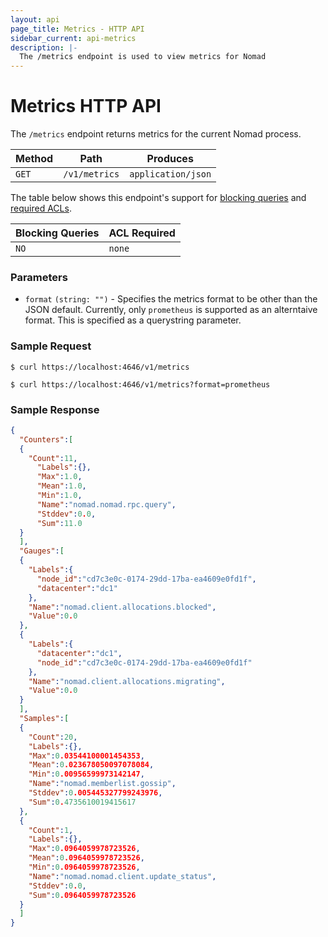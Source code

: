 ```yaml
---
layout: api
page_title: Metrics - HTTP API
sidebar_current: api-metrics
description: |-
  The /metrics endpoint is used to view metrics for Nomad
---
```


# Metrics HTTP API

The `/metrics` endpoint returns metrics for the current Nomad process.

| Method  | Path            | Produces                   |
| ------- | --------------- | -------------------------- |
| `GET`   | `/v1/metrics`   | `application/json`         |

The table below shows this endpoint's support for
[blocking queries](/api/index.html#blocking-queries) and
[required ACLs](/api/index.html#acls).

| Blocking Queries | ACL Required |
| ---------------- | ------------ |
| `NO`             | `none`       |

### Parameters

- `format` `(string: "")` - Specifies the metrics format to be other than the
  JSON default. Currently, only `prometheus` is supported as an alterntaive
  format. This is specified as a querystring parameter.

### Sample Request

```text
$ curl https://localhost:4646/v1/metrics
```

```text
$ curl https://localhost:4646/v1/metrics?format=prometheus
```

### Sample Response

```json
{
  "Counters":[
  {
    "Count":11,
      "Labels":{},
      "Max":1.0,
      "Mean":1.0,
      "Min":1.0,
      "Name":"nomad.nomad.rpc.query",
      "Stddev":0.0,
      "Sum":11.0
  }
  ],
  "Gauges":[
  {
    "Labels":{
      "node_id":"cd7c3e0c-0174-29dd-17ba-ea4609e0fd1f",
      "datacenter":"dc1"
    },
    "Name":"nomad.client.allocations.blocked",
    "Value":0.0
  },
  {
    "Labels":{
      "datacenter":"dc1",
      "node_id":"cd7c3e0c-0174-29dd-17ba-ea4609e0fd1f"
    },
    "Name":"nomad.client.allocations.migrating",
    "Value":0.0
  }
  ],
  "Samples":[
  {
    "Count":20,
    "Labels":{},
    "Max":0.03544100001454353,
    "Mean":0.023678050097078084,
    "Min":0.00956599973142147,
    "Name":"nomad.memberlist.gossip",
    "Stddev":0.005445327799243976,
    "Sum":0.4735610019415617
  },
  {
    "Count":1,
    "Labels":{},
    "Max":0.0964059978723526,
    "Mean":0.0964059978723526,
    "Min":0.0964059978723526,
    "Name":"nomad.nomad.client.update_status",
    "Stddev":0.0,
    "Sum":0.0964059978723526
  }
  ]
}

```

